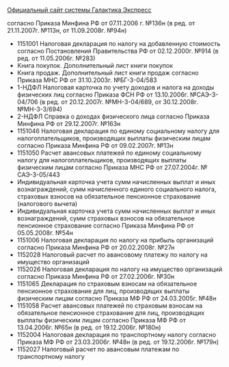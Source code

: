 [Официальный сайт системы Галактика Экспресс](http://galaktika-express.ru/)

согласно Приказа Минфина РФ от 07.11.2006 г. №136н (в ред. от 21.11.2007г. №113н, от 11.09.2008г. №94н)
  * 1151001	Налоговая декларация по налогу на добавленную стоимость
согласно Постановления Правительства РФ от 02.12.2000г. №914 (в ред. от 11.05.2006г. №283)
  * Книга покупок. Дополнительный лист книги покупок
  * Книга продаж. Дополнительный лист книги продаж
согласно Приказа МНС РФ от 31.10.2003г. №БГ-3-04/583
  * 1-НДФЛ	Налоговая карточка по учету доходов и налога на доходы физических лиц
согласно Приказа ФСН РФ от 13.10.2006г. №САЭ-3-04/706 (в ред. от 20.12.2007г. №МН-3-04/689, от 30.12.2008г. №МН-3-3/694)
  * 2-НДФЛ	Справка о доходах физического лица
согласно Приказа Минфина РФ от 29.12.2007г. №163н
  * 1151046	Налоговая декларация по единому социальному налогу для налогоплательщиков, производящих выплаты физическим лицам
согласно Приказа Минфина РФ от 09.02.2007г. №13н
  * 1151050	Расчет авансовых платежей по единому социальному налогу для налогоплательщиков, производящих выплаты физическим лицам
согласно Приказа МНС РФ от 27.07.2004г. № САЭ-3-05/443
  * Индивидуальная карточка учета сумм начисленных выплат и иных вознаграждений, сумм начисленного единого социального налога, страховых взносов на обязательное пенсионное страхование (налогового вычета)
  * Индивидуальная карточка учета сумм начисленных выплат и иных вознаграждений, сумм страховых взносов на обязательное пенсионное страхование
согласно Приказа Минфина РФ от 05.05.2008г. №54н
  * 1151006	Налоговая декларация по налогу на прибыль организаций
согласно Приказа Минфина РФ от 20.02.2008г. №27н
  * 1152028	Налоговый расчет по авансовому платежу по налогу на имущество организаций
  * 1152026	Налоговая декларация по налогу на имущество организаций
согласно Приказа Минфина РФ от 27.02.2006г. №30н
  * 1151065	Декларация по страховым взносам на обязательное пенсионное страхование для лиц, производящих выплаты физическим лицам
согласно Приказа МФ РФ от 24.03.2005г. №48н
  * 1151058	Расчет авансовых платежей по страховым взносам на обязательное пенсионное страхование для лиц, производящих выплаты физическим лицам
согласно Приказа МФ РФ от 13.04.2006г. №65н (в ред. от 19.12.2006г. №180н)
  * 1152004	Налоговая декларация по транспортному налогу
согласно Приказа МФ РФ от 23.03.2006г. №48н (в ред. от 19.12.2006г. №179н)
  * 1152027	Налоговый расчет по авансовым платежам по транспортному налогу